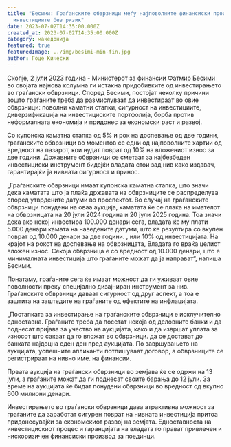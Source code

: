 ```yaml
---
title: "Бесими: Граѓанските обврзници меѓу најповолните финансиски производи и
  инвестициите без ризик"
date: 2023-07-02T14:35:00.000Z
created_at: 2023-07-02T14:35:00.000Z
category: македонија
featured: true
featuredImage: ../img/besimi-min-fin.jpg
author: Гоце Кически
---
```

Скопје, 2 јули 2023 година - Министерот за финансии Фатмир Бесими во својата најнова колумна ги истакна придобивките од инвестирањето во граѓански обврзници. Според Бесими, постојат неколку причини зошто граѓаните треба да размислуваат да инвестираат во овие обврзници: поволни каматни стапки, сигурност на инвестициите, диверзификација на инвестициските портфолија, борба против неформалната економија и придонес за економски раст и развој.

Со купонска каматна стапка од 5% и рок на доспевање од две години, граѓанските обврзници во моментов се едни од најповолните хартии од вредност на пазарот, кои нудат поврат од 10% на вложениот износ за две години. Државните обврзници се сметаат за најбезбеден инвестициски инструмент бидејќи владата стои зад нив како издавач, гарантирајќи ја нивната сигурност и принос.

„Граѓанските обврзници имаат купонска каматна стапка, што значи дека каматата што ја плаќа државата на обврзниците се распределува според утврдените датуми во проспектот. Во случај на граѓанските обврзници понудени на оваа аукција, каматата ќе се плаќа на имателот на обврзницата на 20 јули 2024 година и 20 јули 2025 година. Тоа значи дека ако некој инвестира 100.000 денари сега, владата ќе му плати 5.000 денари камата на наведените датуми, што ќе резултира со вкупен поврат од 10.000 денари за две години. , или 10% од инвестицијата. На крајот на рокот на доспевање на обврзницата, Владата го враќа целиот вложен износ. Секоја обврзница е со вредност од 10.000 денари, што е минималната инвестиција што граѓаните можат да ја направат“, напиша Бесими.

Понатаму, граѓаните сега ќе имаат можност да ги уживаат овие поволности преку специјално дизајниран инструмент за нив. Граѓанските обврзници даваат сигурност од друг аспект, а тоа е заштита на заштедите на граѓаните од ефектите на инфлацијата.

„Постапката за инвестирање на граѓанските обврзници е исклучително едноставна. Граѓаните треба да посетат некоја од деловните банки и да поднесат пријава за учество на аукцијата, како и да извршат уплата за износот што сакаат да го вложат во обврзници. да се достават до банката најдоцна еден ден пред аукцијата. По завршувањето на аукцијата, успешните апликанти потпишуваат договор, а обврзниците се регистрираат на нивно име. на финансии.

Првата аукција на граѓански обврзници во земјава ќе се одржи на 13 јули, а граѓаните можат да ги поднесат своите барања до 12 јули. За време на аукцијата ќе бидат понудени обврзници во вредност од вкупно 600 милиони денари.

Инвестирањето во граѓански обврзници дава атрактивна можност за граѓаните да заработат сигурен поврат на нивната инвестиција притоа придонесувајќи за економскиот развој на земјата. Едноставноста на инвестицискиот процес и гаранцијата на владата го прават привлечен и нискоризичен финансиски производ за поединци.